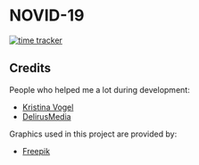 # NOVID-19

[![time tracker](https://wakatime.com/badge/github/tuc0w/NOVID-19.svg)](https://wakatime.com/badge/github/tuc0w/NOVID-19)


## Credits
People who helped me a lot during development:
- [Kristina Vogel](https://www.instagram.com/birdkris)
- [DelirusMedia](https://twitter.com/DelirusMedia)

Graphics used in this project are provided by:
- [Freepik](https://freepik.com)

#

